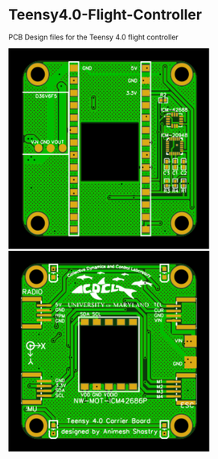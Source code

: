 # Teensy4.0-Flight-Controller
PCB Design files for the Teensy 4.0 flight controller
<p float="left">
  <img src="https://github.com/animeshshastry/Teensy4.0-Flight-Controller/blob/main/Images/Front.svg?sanitize=true" width="400" height="400">
  <img src="https://github.com/animeshshastry/Teensy4.0-Flight-Controller/blob/main/Images/Back.svg?sanitize=true" width="400" height="400">
</p>
